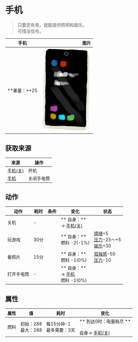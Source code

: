 # 手机  
> 只要还有电，就能提供照明和娱乐。<br>可惜没信号。  
  
  手机  |   图片   
 ----  |  ----:   
 **重量：**25  |  <img decoding="async" src="Sprite/PhoneOn.png" href="a.md" style="max-width:300px;max-height:300px;">   
  
## 获取来源  
来源  |  操作  
----  |  ----  
[手机(关)](PhoneOff.md)  |  开机  
[手机](PhoneOnLight.md)  |  关闭手电筒  
## 动作  
动作  |  耗时  |  条件  |  变化  |  状态  
----  |  ----  |  ----  |  ----  |  ----  
关机<br>  |  -  |    |  ** 自身：**<br>→ [手机(关)](PhoneOff.md)  |    
玩游戏<br>  |  30分  |    |  ** 自身：**<br>燃料  -2(-1%)  |  [情绪](Morale.md)+5<br>[压力](Stress.md)-25～+5<br>[娱乐](Entertainment.md)+30  
看照片<br>  |  15分  |    |  ** 自身：**<br>燃料  -1(0%)  |  [孤独感](Loneliness.md)-50<br>[压力](Stress.md)-10  
打开手电筒<br>  |  -  |    |  ** 自身：**<br>→ [手机](PhoneOnLight.md)<br>燃料  -1(0%)  |    
## 属性   
属性  |  值  |  耗时  |  变化  
----  |  ----  |  ----  |  ----  
燃料  |  初始：288<br>最大：288  |  每15分钟-1<br>最多需要：3天  |  ** 到达0时：电量耗尽 **<br><br>自身→ [手机(关)](PhoneOff.md)  


<script>document.title="手机 - 卡牌生存百科 Card Survival Wiki";</script>